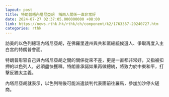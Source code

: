 ```yaml
---
layout: post
title: 特朗普晤內塔尼亞胡　稱兩人關係一直非常好
date: 2024-07-27 02:37:05.000000000 +08:00
link: https://news.rthk.hk/rthk/ch/component/k2/1763357-20240727.htm
categories: rthk
---
```


訪美的以色列總理內塔尼亞胡，在佛羅里達州與共和黨總統候選人、爭取再度入主白宮的特朗普會面。

特朗普形容自己與內塔尼亞胡之間的關係從來不差，更是一直都非常好，又指被扣押的以色列人，必須盡快獲釋。特朗普承諾如果再做總統，將致力於中東和平，打擊反猶太主義。

內塔尼亞胡就表示，以色列稍後可能派遣談判代表團前往羅馬，參加加沙停火磋商。

